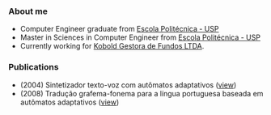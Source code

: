 ### About me

* Computer Engineer graduate from [Escola Politécnica - USP]
* Master in Sciences in Computer Engineer from [Escola Politécnica - USP]
* Currently working for [Kobold Gestora de Fundos LTDA](https://www.kobold.com.br/).

### Publications

* (2004) Sintetizador texto-voz com autômatos adaptativos ([view][formatura])
* (2008) Tradução grafema-fonema para a língua portuguesa baseada em autômatos adaptativos ([view][mestrado])

<!-- Link -->
[Escola Politécnica - USP]: https://www.poli.usp.br/
[Kobold Gestora de Fundos LTDA]: https://www.kobold.com.br/.
[formatura]: http://lta.poli.usp.br/lta/publicacoes/monografias-e-projetos-de-formatura/2004/castro-alfenas-shibata-e-soejima-2004-sintetizador-texto-voz-com-automatos-adaptativos/view
[mestrado]: http://lta.poli.usp.br/lta/publicacoes/teses-e-dissertacoes/2008/shibata-2008-traducao-grafema-fonema-para-a-lingua-portuguesa-baseada-em-automatos-adaptativos/view

<!--
**daniloshibata/daniloshibata** is a ✨ _special_ ✨ repository because its `README.md` (this file) appears on your GitHub profile.

Here are some ideas to get you started:

- 🔭 I’m currently working on ...
- 🌱 I’m currently learning ...
- 👯 I’m looking to collaborate on ...
- 🤔 I’m looking for help with ...
- 💬 Ask me about ...
- 📫 How to reach me: ...
- 😄 Pronouns: ...
- ⚡ Fun fact: ...
-->
